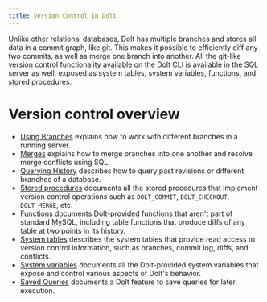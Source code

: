 ```yaml
---
title: Version Control in Dolt
---
```


Unlike other relational databases, Dolt has multiple branches and
stores all data in a commit graph, like git. This makes it possible to
efficiently diff any two commits, as well as merge one branch into
another. All the git-like version control functionality available on
the Dolt CLI is available in the SQL server as well, exposed as system
tables, system variables, functions, and stored procedures.

# Version control overview

* [Using Branches](./branches.md) explains how to work with different
  branches in a running server.
* [Merges](./merges.md) explains how to merge branches into one
  another and resolve merge conflicts using SQL.
* [Querying History](./querying-history.md) describes how to query
  past revisions or different branches of a database.
* [Stored procedures](./dolt-sql-procedures.md) documents all the
  stored procedures that implement version control operations such as
  `DOLT_COMMIT`, `DOLT_CHECKOUT`, `DOLT_MERGE`, etc.
* [Functions](./dolt-sql-functions.md) documents Dolt-provided
  functions that aren't part of standard MySQL, including table
  functions that produce diffs of any table at two points in its
  history.
* [System tables](./dolt-system-tables.md) describes the system tables
  that provide read access to version control information, such as
  branches, commit log, diffs, and conflicts.
* [System variables](./dolt-sysvars.md) documents all the
  Dolt-provided system variables that expose and control various
  aspects of Dolt's behavior.
* [Saved Queries](./saved-queries/.md) documents a Dolt feature to save
  queries for later execution.
